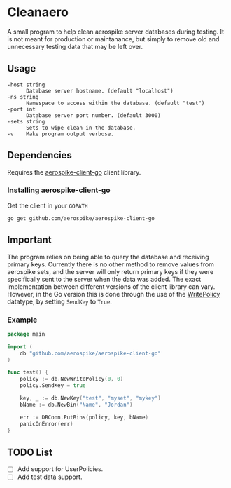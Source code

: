 # Cleanaero
A small program to help clean aerospike server databases during testing. It is not meant for production or maintanance, but simply to remove old and unnecessary testing data that may be left over.

## Usage
```
-host string
      Database server hostname. (default "localhost")
-ns string
      Namespace to access within the database. (default "test")
-port int
      Database server port number. (default 3000)
-sets string
      Sets to wipe clean in the database.
-v    Make program output verbose.
```

## Dependencies
Requires the [aerospike-client-go](https://github.com/aerospike/aerospike-client-go) client library.

### Installing aerospike-client-go
Get the client in your `GOPATH`
```
go get github.com/aerospike/aerospike-client-go
```

## Important
The program relies on being able to query the database and receiving primary keys. Currently there is no other method to remove values from aerospike sets, and the server will only return primary keys if they were specifically sent to the server when the data was added. The exact implementation between different versions of the client library can vary. However, in the Go version this is done through the use of the [WritePolicy](https://godoc.org/github.com/aerospike/aerospike-client-go#WritePolicy) datatype, by setting `SendKey` to `True`.

### Example
```Go
package main

import (
	db "github.com/aerospike/aerospike-client-go"
)

func test() {
	policy := db.NewWritePolicy(0, 0)
	policy.SendKey = true

	key, _ := db.NewKey("test", "myset", "mykey")
	bName := db.NewBin("Name", "Jordan")

	err := DBConn.PutBins(policy, key, bName)
	panicOnError(err)
}
```

## TODO List
- [ ] Add support for UserPolicies.
- [ ] Add test data support.
